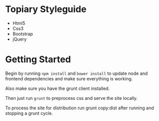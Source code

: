 # Topiary Styleguide
- Html5
- Css3
- Bootstrap
- jQuery

# Getting Started
Begin by running `npm install` and `bower install` to update
node and frontend dependencies and make sure everything is working.

Also make sure you have the grunt client installed.

Then just run `grunt` to preprocess css and serve the site locally.

To process the site for distribution run grunt copy:dist after running and stopping a grunt cycle.
